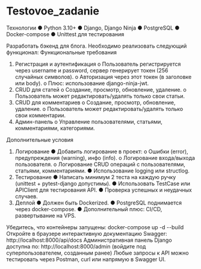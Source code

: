 # Testovoe_zadanie
Технологии
●	Python 3.10+
●	Django, Django Ninja
●	PostgreSQL
●	Docker-compose
●	Unittest для тестирования
 

Разработать бэкенд для блога. Необходимо реализовать следующий функционал:
Функциональные требования
1.	Регистрация и аутентификация
o	Пользователь регистрируется через username и password, сервер генерирует токен (256 случайных символов).
o	Авторизация через этот токен (в заголовке или body).
o	Плюс: использование django-ninja-jwt.
2.	CRUD для статей
o	Создание, просмотр, обновление, удаление.
o	Пользователь может редактировать/удалять только свои статьи.
3.	CRUD для комментариев
o	Создание, просмотр, обновление, удаление.
o	Пользователь может редактировать/удалять только свои комментарии.
4.	Админ-панель
o	Управление пользователями, статьями, комментариями, категориями.
 
Дополнительные условия
1. Логирование
●	Добавить логирование в проект: 
o	Ошибки (error), предупреждения (warning), инфо (info).
o	Логирование входа/выхода пользователя.
o	Логирование CRUD операций с пользователями, статьями, комментариями.
●	Использование logging или structlog.
2. Тестирование
●	Написать минимум 2 теста на каждую ручку (unittest + pytest-django допустимы).
●	Использовать TestCase или APIClient для тестирования API.
●	Проверка успешных и неудачных случаев.
3. Деплой
●	Должен быть Dockerized.
●	PostgreSQL поднимается через docker-compose.
●	Дополнительный плюс: CI/CD, развертывание на VPS.




Убедитесь, что контейнеры запущены:
docker-compose up -d --build
Откройте в браузере интерактивную документацию Swagger:
http://localhost:8000/api/docs
Административная панель Django доступна по:
http://localhost:8000/admin
(войдите под суперпользователем, созданным ранее)
Любые запросы к API можно тестировать через Postman, curl или напрямую в Swagger UI.

